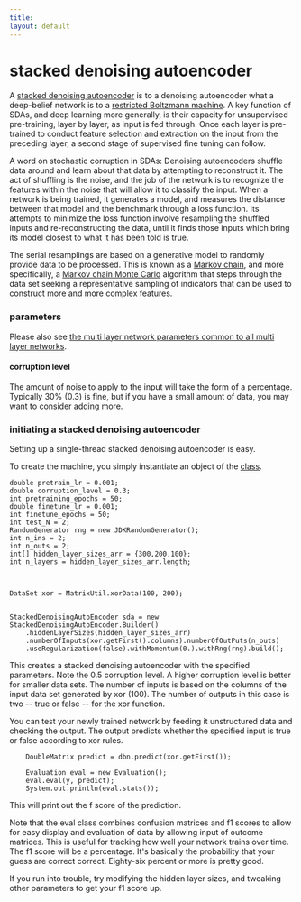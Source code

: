 ```yaml
---
title: 
layout: default
---
```


# stacked denoising autoencoder

A [stacked denoising autoencoder](http://deeplearning.net/tutorial/SdA.html) is to a denoising autoencoder what a deep-belief network is to a [restricted Boltzmann machine](../restrictedboltzmannmachine.html). A key function of SDAs, and deep learning more generally, is their capacity for unsupervised pre-training, layer by layer, as input is fed through. Once each layer is pre-trained to conduct feature selection and extraction on the input from the preceding layer, a second stage of supervised fine tuning can follow. 

A word on stochastic corruption in SDAs: Denoising autoencoders shuffle data around and learn about that data by attempting to reconstruct it. The act of shuffling is the noise, and the job of the network is to recognize the features within the noise that will allow it to classify the input. When a network is being trained, it generates a model, and measures the distance between that model and the benchmark through a loss function. Its attempts to minimize the loss function involve resampling the shuffled inputs and re-reconstructing the data, until it finds those inputs which bring its model closest to what it has been told is true. 

The serial resamplings are based on a generative model to randomly provide data to be processed. This is known as a [Markov chain](https://en.wikipedia.org/wiki/Markov_chain#Steady-state_analysis_and_limiting_distributions), and more specifically, a [Markov chain Monte Carlo](https://en.wikipedia.org/wiki/Markov_chain_Monte_Carlo) algorithm that steps through the data set seeking a representative sampling of indicators that can be used to construct more and more complex features.

### parameters

Please also see [the multi layer network parameters common to all multi layer networks](../multinetwork.html).

#### corruption level 

The amount of noise to apply to the input will take the form of a percentage. Typically 30% (0.3) is fine, but if you have a small amount of data, you may want to consider adding more.

### initiating a stacked denoising autoencoder

Setting up a single-thread stacked denoising autoencoder is easy. 

To create the machine, you simply instantiate an object of the [class](../doc/com/ccc/deeplearning/sda/StackedDenoisingAutoEncoder.html).

    double pretrain_lr = 0.001;
	double corruption_level = 0.3;
	int pretraining_epochs = 50;
	double finetune_lr = 0.001;
	int finetune_epochs = 50;
	int test_N = 2;
	RandomGenerator rng = new JDKRandomGenerator();
	int n_ins = 2;
	int n_outs = 2;
	int[] hidden_layer_sizes_arr = {300,200,100};
	int n_layers = hidden_layer_sizes_arr.length;



    DataSet xor = MatrixUtil.xorData(100, 200);


    StackedDenoisingAutoEncoder sda = new StackedDenoisingAutoEncoder.Builder()
		.hiddenLayerSizes(hidden_layer_sizes_arr)
		.numberOfInputs(xor.getFirst().columns).numberOfOutPuts(n_outs)
		.useRegularization(false).withMomentum(0.).withRng(rng).build();


This creates a stacked denoising autoencoder with the specified parameters. Note the 0.5 corruption level. A higher corruption level is better for smaller data sets. The number of inputs is based on the columns of the input data set generated by xor (100). The number of outputs in this case is two -- true or false -- for the xor function.

You can test your newly trained network by feeding it unstructured data and checking the output. The output predicts whether the specified input is true or false according to xor rules.


		DoubleMatrix predict = dbn.predict(xor.getFirst());

		Evaluation eval = new Evaluation();
		eval.eval(y, predict);
		System.out.println(eval.stats());


This will print out the f score of the prediction. 

Note that the eval class combines confusion matrices and f1 scores to allow for easy display and evaluation of data by allowing input of outcome matrices. This is useful for tracking how well your network trains over time. The f1 score will be a percentage. It's basically the probability that your guess are correct correct. Eighty-six percent or more is pretty good.

If you run into trouble, try modifying the hidden layer sizes, and tweaking other parameters to get your f1 score up.